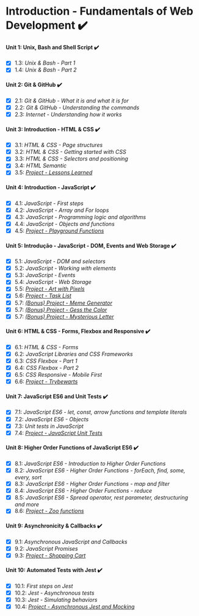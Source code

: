 # Introduction - Fundamentals of Web Development :heavy_check_mark:

#### Unit 1: Unix, Bash and Shell Script :heavy_check_mark:

- [X] 1.3: _Unix & Bash - Part 1_
- [X] 1.4: _Unix & Bash - Part 2_

#### Unit 2: Git & GitHub :heavy_check_mark:

- [X] 2.1: _Git & GitHub - What it is and what it is for_
- [X] 2.2: _Git & GitHub - Understanding the commands_
- [X] 2.3: _Internet - Understanding how it works_

#### Unit 3: Introduction - HTML & CSS :heavy_check_mark:

- [X] 3.1: _HTML & CSS - Page structures_
- [X] 3.2: _HTML & CSS - Getting started with CSS_
- [X] 3.3: _HTML & CSS - Selectors and positioning_
- [X] 3.4: _HTML Semantic_
- [X] 3.5: [_Project - Lessons Learned_](https://github.com/tryber/sd-011-project-lessons-learned/tree/SamuelSilvaMelo-lessons-learned-project)

#### Unit 4: Introduction - JavaScript :heavy_check_mark:

- [X] 4.1: _JavaScript - First steps_
- [X] 4.2: _JavaScript - Array and For loops_
- [X] 4.3: _JavaScript - Programming logic and algorithms_
- [X] 4.4: _JavaScript - Objects and functions_
- [X] 4.5: [_Project - Playground Functions_](https://github.com/tryber/sd-011-project-playground-functions/tree/SamuelSilvaMelo-project-playground-functions)

#### Unit 5: Introdução - JavaScript - DOM, Events and Web Storage :heavy_check_mark:

- [X] 5.1: _JavaScript - DOM and selectors_
- [X] 5.2: _JavaScript - Working with elements_
- [X] 5.3: _JavaScript - Events_
- [X] 5.4: _JavaScript - Web Storage_
- [X] 5.5: [_Project - Art with Pixels_](https://github.com/tryber/sd-011-project-pixels-art/tree/SamuelSilvaMelo-project-pixels-art)
- [X] 5.6: [_Project - Task List_](https://github.com/tryber/sd-011-project-todo-list/tree/SamuelSilvaMelo-todo-list-project)
- [X] 5.7: [_(Bonus) Project - Meme Generator_](https://github.com/tryber/sd-011-project-meme-generator/tree/SamuelSilvaMelo-meme-generator-project)
- [X] 5.7: [_(Bonus) Project - Gess the Color_](https://github.com/tryber/sd-011-project-color-guess/tree/SamuelSilvaMelo-project-color-guess)
- [X] 5.7: [_(Bonus) Project - Mysterious Letter_](https://github.com/tryber/sd-011-project-mistery-letter)

#### Unit 6: HTML & CSS - Forms, Flexbox and Responsive :heavy_check_mark:

- [X] 6.1: _HTML & CSS - Forms_
- [X] 6.2: _JavaScript Libraries and CSS Frameworks_
- [X] 6.3: _CSS Flexbox - Part 1_
- [X] 6.4: _CSS Flexbox - Part 2_
- [X] 6.5: _CSS Responsive - Mobile First_
- [X] 6.6: [_Project - Trybewarts_](https://github.com/tryber/sd-011-project-trybewarts/tree/SamuelSilvaMelo-trybewarts-project)

#### Unit 7: JavaScript ES6 and Unit Tests :heavy_check_mark:

- [X] 7.1: _JavaScript ES6 - let, const, arrow functions and template literals_
- [X] 7.2: _JavaScript ES6 - Objects_
- [X] 7.3: _Unit tests in JavaScript_
- [X] 7.4: [_Project - JavaScript Unit Tests_](https://github.com/tryber/sd-011-project-js-unit-tests/tree/SamuelSilvaMelo-project-js-unit-tests)

#### Unit 8: Higher Order Functions of JavaScript ES6 :heavy_check_mark:

- [X] 8.1: _JavaScript ES6 - Introduction to Higher Order Functions_
- [X] 8.2: _JavaScript ES6 - Higher Order Functions - forEach, find, some, every, sort_
- [X] 8.3: _JavaScript ES6 - Higher Order Functions - map and filter_
- [X] 8.4: _JavaScript ES6 - Higher Order Functions - reduce_
- [X] 8.5: _JavaScript ES6 - Spread operator, rest parameter, destructuring and more_
- [X] 8.6: [_Project - Zoo functions_](https://github.com/tryber/sd-011-project-zoo-functions/tree/SamuelSilvaMelo-zoo-functions-project)

#### Unit 9: Asynchronicity & Callbacks :heavy_check_mark:

- [X] 9.1: _Asynchronous JavaScript and Callbacks_
- [X] 9.2: _JavaScript Promises_
- [X] 9.3: [_Project - Shopping Cart_](https://github.com/tryber/sd-011-project-shopping-cart/tree/SamuelSilvaMelo-project-shopping-cart)

#### Unit 10: Automated Tests with Jest :heavy_check_mark:

- [x] 10.1: _First steps on Jest_
- [x] 10.2: _Jest - Asynchronous tests_
- [x] 10.3: _Jest - Simulating behaviors_
- [x] 10.4: [_Project - Asynchronous Jest and Mocking_](https://github.com/tryber/sd-011-project-jest/tree/SamuelSilvaMelo-project-jest)
